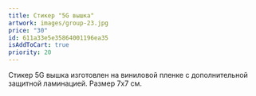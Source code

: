 ```yaml
---
title: Стикер "5G вышка"
artwork: images/group-23.jpg
price: "30"
id: 611a33e5e35864001196ea35
isAddToCart: true
priority: 20
---
```

Стикер 5G вышка изготовлен на виниловой пленке с дополнительной защитной ламинацией. Размер 7х7 см.